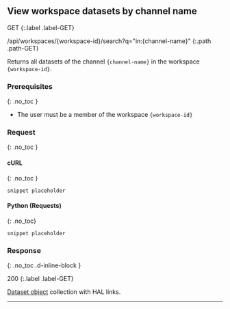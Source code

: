 ## View workspace datasets by channel name

GET
{:.label .label-GET}

/api/workspaces/{workspace-id}/search?q="in:{channel-name}"
{:.path .path-GET}

Returns all datasets of the channel `{channel-name}` in the workspace `{workspace-id}`.

### Prerequisites
{: .no_toc }

- The user must be a member of the workspace `{workspace-id}`

### Request
{: .no_toc }

#### cURL
{: .no_toc }

`snippet placeholder`

#### Python (Requests)
{: .no_toc}

`snippet placeholder`

### Response
{: .no_toc .d-inline-block }

200
{:.label .label-GET}

[Dataset object]({{site.baseurl}}/data-structures#dataset) collection with HAL links.

---
